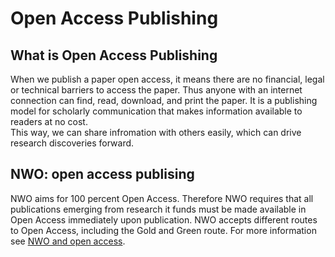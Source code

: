 <h1> Open Access Publishing </h1>

<h2> What is Open Access Publishing </h2>
When we publish a paper open access, it means there are no financial, legal or technical barriers to access the paper. Thus anyone with an internet connection can find, read, download, and print the paper. It is a publishing model for scholarly communication that makes information available to readers at no cost. <br>
This way, we can share infromation with others easily, which can drive research discoveries forward.
<br>

<h2> NWO: open access publising </h2>
NWO aims for 100 percent Open Access. Therefore NWO requires that all publications emerging from research it funds must be made available in Open Access immediately upon publication. NWO accepts different routes to Open Access, including the Gold and Green route. For more information see <a href="https://www.nwo.nl/en/open-access-publishing"> NWO and open access</a>.
